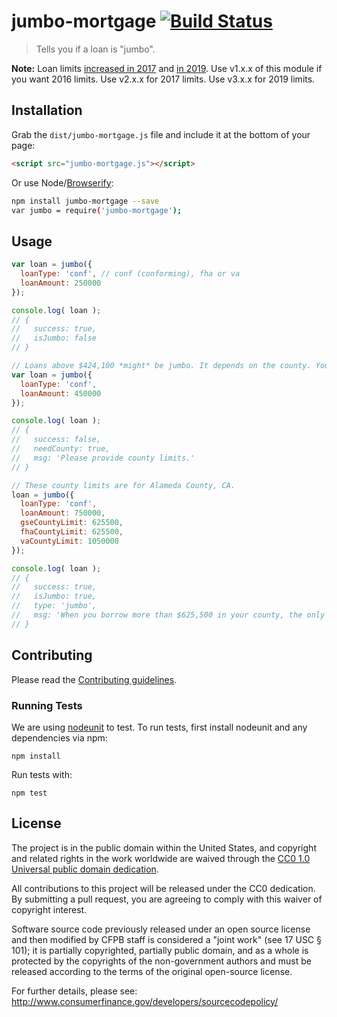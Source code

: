# jumbo-mortgage [![Build Status](https://secure.travis-ci.org/cfpb/jumbo-mortgage.png?branch=master)](http://travis-ci.org/cfpb/jumbo-mortgage)

> Tells you if a loan is "jumbo".

**Note:** Loan limits [increased in 2017](https://www.fhfa.gov/Media/PublicAffairs/Pages/FHFA-Announces-Increase-in-Maximum-Conforming-Loan-Limits-for-Fannie-Mae-and-Freddie-Mac-in-2017.aspx) and [in 2019](https://www.fhfa.gov/Media/PublicAffairs/Pages/FHFA-Announces-Maximum-Conforming-Loan-Limits-for-2019.aspx). Use v1.x.x of this module if you want 2016 limits. Use v2.x.x for 2017 limits. Use v3.x.x for 2019 limits.

## Installation

Grab the `dist/jumbo-mortgage.js` file and include it at the bottom of your page:

```html
<script src="jumbo-mortgage.js"></script>
```

Or use Node/[Browserify](http://browserify.org/):

```sh
npm install jumbo-mortgage --save
var jumbo = require('jumbo-mortgage');
```

## Usage

```javascript
var loan = jumbo({
  loanType: 'conf', // conf (conforming), fha or va
  loanAmount: 250000
});

console.log( loan );
// {
//   success: true,
//   isJumbo: false
// }
```

```javascript
// Loans above $424,100 *might* be jumbo. It depends on the county. You'll need to provide county limits.
var loan = jumbo({
  loanType: 'conf',
  loanAmount: 450000
});

console.log( loan );
// {
//   success: false,
//   needCounty: true,
//   msg: 'Please provide county limits.'
// }
```

```javascript
// These county limits are for Alameda County, CA.
loan = jumbo({
  loanType: 'conf',
  loanAmount: 750000,
  gseCountyLimit: 625500,
  fhaCountyLimit: 625500,
  vaCountyLimit: 1050000
});

console.log( loan );
// {
//   success: true,
//   isJumbo: true,
//   type: 'jumbo',
//   msg: 'When you borrow more than $625,500 in your county, the only loan type available to you is a jumbo (non-conforming) loan.'
// }
```

## Contributing

Please read the [Contributing guidelines](CONTRIBUTING.md).

### Running Tests

We are using [nodeunit](https://github.com/caolan/nodeunit) to test. To run tests, first install nodeunit and any dependencies via npm:

```
npm install
```

Run tests with:

```
npm test
```

## License

The project is in the public domain within the United States, and
copyright and related rights in the work worldwide are waived through
the [CC0 1.0 Universal public domain dedication](http://creativecommons.org/publicdomain/zero/1.0/).

All contributions to this project will be released under the CC0
dedication. By submitting a pull request, you are agreeing to comply
with this waiver of copyright interest.

Software source code previously released under an open source license and then modified by CFPB staff is considered a "joint work" (see 17 USC § 101); it is partially copyrighted, partially public domain, and as a whole is protected by the copyrights of the non-government authors and must be released according to the terms of the original open-source license.

For further details, please see: http://www.consumerfinance.gov/developers/sourcecodepolicy/
